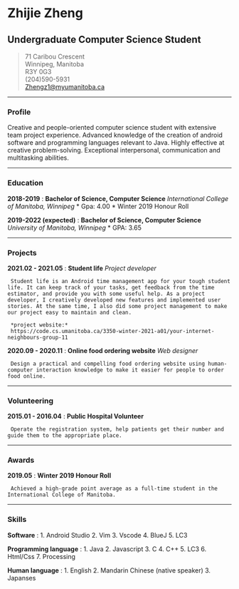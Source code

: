 # Zhijie Zheng
## Undergraduate Computer Science Student


> 71 Caribou Crescent       
> Winnipeg, Manitoba    
> R3Y 0G3       
> (204)590-5931     
> Zhengz1@myumanitoba.ca  

-----

### Profile
Creative and people-oriented computer science student with extensive team project experience. Advanced knowledge of the creation of android software and programming languages relevant to Java. Highly effective at creative problem-solving. Exceptional interpersonal, communication and multitasking abilities.

-----

### Education
**2018-2019**
:    **Bachelor of Science, Computer Science**
     *International College of Manitoba, Winnipeg*
     * Gpa: 4.00
     * Winter 2019 Honour Roll

**2019-2022 (expected)**
:    **Bachelor of Science, Computer Science**
     *University of Manitoba, Winnipeg*
     * GPA: 3.65

-----
### Projects
**2021.02 - 2021.05**
:    **Student life**
     *Project developer*

     Student life is an Android time management app for your tough student life. It can keep track of your tasks, get feedback from the time estimator, and provide you with some useful help. As a project developer, I creatively developed new features and implemented user stories. At the same time, I also did some project management to make our project easy to maintain and clean.

     *project website:*
     https://code.cs.umanitoba.ca/3350-winter-2021-a01/your-internet-neighbours-group-11

**2020.09 - 2020.11**
:    **Online food ordering website**
     *Web designer*

     Design a practical and compelling food ordering website using human-computer interaction knowledge to make it easier for people to order food online.

-----
### Volunteering
**2015.01 - 2016.04**
:    **Public Hospital Volunteer**

     Operate the registration system, help patients get their number and guide them to the appropriate place.


-----
### Awards
**2019.05**
:    **Winter 2019 Honour Roll**

     Achieved a high-grade point average as a full-time student in the International College of Manitoba.

-----    
### Skills
**Software**
:    1. Android Studio
     2. Vim
     3. Vscode
     4. BlueJ
     5. LC3

**Programming language**
:    1. Java
     2. Javascript
     3. C
     4. C++
     5. LC3
     6. Html/Css
     7. Processing

**Human language**
:    1. English
     2. Mandarin Chinese (native speaker)
     3. Japanses
